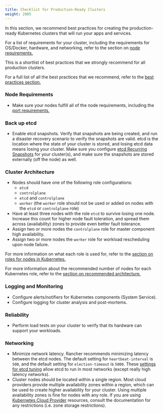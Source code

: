 ```yaml
---
title: Checklist for Production-Ready Clusters
weight: 2005
---
```


In this section, we recommend best practices for creating the production-ready Kubernetes clusters that will run your apps and services.

For a list of requirements for your cluster, including the requirements for OS/Docker, hardware, and networking, refer to the section on [node requirements.]({{<baseurl>}}/rancher/v2.x/en/cluster-provisioning/node-requirements)

This is a shortlist of best practices that we strongly recommend for all production clusters.

For a full list of all the best practices that we recommend, refer to the [best practices section.]({{<baseurl>}}/rancher/v2.x/en/best-practices)

### Node Requirements

* Make sure your nodes fulfill all of the node requirements, including the [port requirements.]({{<baseurl>}}/rancher/v2.x/en/cluster-provisioning/node-requirements/#networking-requirements)

### Back up etcd

* Enable etcd snapshots. Verify that snapshots are being created, and run a disaster recovery scenario to verify the snapshots are valid. etcd is the location where the state of your cluster is stored, and losing etcd data means losing your cluster. Make sure you configure [etcd Recurring Snapshots]({{<baseurl>}}/rancher/v2.x/en/backups/backups/ha-backups/#option-a-recurring-snapshots) for your cluster(s), and make sure the snapshots are stored externally (off the node) as well.

### Cluster Architecture

* Nodes should have one of the following role configurations:
  * `etcd`
  * `controlplane`
  * `etcd` and `controlplane`
  * `worker` (the `worker` role should not be used or added on nodes with the `etcd` or `controlplane` role)
* Have at least three nodes with the role `etcd` to survive losing one node. Increase this count for higher node fault toleration, and spread them across (availability) zones to provide even better fault tolerance.
* Assign two or more nodes the `controlplane` role for master component high availability.
* Assign two or more nodes the `worker` role for workload rescheduling upon node failure.

For more information on what each role is used for, refer to the [section on roles for nodes in Kubernetes.]({{<baseurl>}}/rancher/v2.x/en/cluster-provisioning/production/nodes-and-roles)

For more information about the recommended number of nodes for each Kubernetes role, refer to the [section on recommended architecture.]({{<baseurl>}}/rancher/v2.x/en/cluster/provisioning/recommended-architecture)

### Logging and Monitoring

* Configure alerts/notifiers for Kubernetes components (System Service).
* Configure logging for cluster analysis and post-mortems.

### Reliability

* Perform load tests on your cluster to verify that its hardware can support your workloads.

### Networking

* Minimize network latency. Rancher recommends minimizing latency between the etcd nodes. The default setting for `heartbeat-interval` is `500`, and the default setting for `election-timeout` is `5000`. These [settings for etcd tuning](https://coreos.com/etcd/docs/latest/tuning.html) allow etcd to run in most networks (except really high latency networks).
* Cluster nodes should be located within a single region. Most cloud providers provide multiple availability zones within a region, which can be used to create higher availability for your cluster. Using multiple availability zones is fine for nodes with any role. If you are using [Kubernetes Cloud Provider]({{<baseurl>}}/rancher/v2.x/en/cluster-provisioning/rke-clusters/options/cloud-providers/) resources, consult the documentation for any restrictions (i.e. zone storage restrictions).